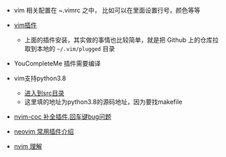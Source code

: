 - vim 相关配置在 ~.vimrc 之中， 比如可以在里面设置行号，颜色等等
- [vim插件](https://blog.csdn.net/weixin_43919932/article/details/121877242?ops_request_misc=%257B%2522request%255Fid%2522%253A%2522169216857016800184144300%2522%252C%2522scm%2522%253A%252220140713.130102334..%2522%257D&request_id=169216857016800184144300&biz_id=0&utm_medium=distribute.pc_search_result.none-task-blog-2~all~sobaiduend~default-2-121877242-null-null.142^v92^controlT0_1&utm_term=vim%20%E6%8F%92%E4%BB%B6%E6%80%8E%E4%B9%88%E5%AE%89%E8%A3%85&spm=1018.2226.3001.4187)
  - 上面的插件安装，其实做的事情也比较简单，就是把 Github 上的仓库拉取到本地的 `~/.vim/plugged` 目录
- YouCompleteMe 插件需要编译
- vim支持python3.8
  - [进入到src目录](https://gist.github.com/self-tuts/3fdea73c4a7e6b9db76473c9385280d8)
  - 这里填的地址为python3.8的源码地址，因为要找makefile



- [nvim-coc 补全插件,回车键bug问题](https://blog.csdn.net/m0_47329175/article/details/128800229?ops_request_misc=&request_id=&biz_id=102&utm_term=nvim%20%E4%B8%AD%20coc%E8%BF%9B%E8%A1%8C%E4%BA%86%E4%BB%A3%E7%A0%81%E6%8F%90%E7%A4%BA%EF%BC%8C%E6%80%8E%E4%B9%88%E9%80%89%E6%8B%A9%E4%BD%BF%E7%94%A8&utm_medium=distribute.pc_search_result.none-task-blog-2~all~sobaiduweb~default-4-128800229.142^v94^chatsearchT3_1&spm=1018.2226.3001.4187)
- [neovim 常用插件介绍](https://jdhao.github.io/2018/12/24/centos_nvim_install_use_guide_en/#code-jump-go-to-plugin)
- [nvim 理解](https://zhuanlan.zhihu.com/p/643033884)